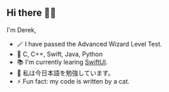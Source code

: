 ## Hi there 👋🏻
I'm Derek,

* 🪄 I have passed the Advanced Wizard Level Test.
* 🤖 C, C++, Swift, Java, Python
* 📚 I'm currently learing [SwiftUI](https://developer.apple.com/xcode/swiftui/). 
* 🌱 私は今日本語を勉強しています。
* ⚡️ Fun fact: my code is written by a cat.
